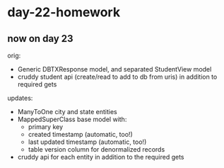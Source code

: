 # day-22-homework
## now on day 23

orig:

* Generic DBTXResponse model, and separated StudentView model
* cruddy student api (create/read to add to db from uris) in addition to required gets

updates:

* ManyToOne city and state entities
* MappedSuperClass base model with:
	* primary key
	* created timestamp (automatic, too!)
	* last updated timestamp (automatic, too!)
	* table version column for denormalized records 
* cruddy api for each entity in addition to the required gets